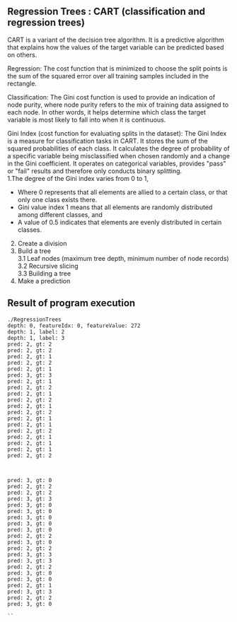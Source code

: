 ## Regression Trees : CART (classification and regression trees)

CART is a variant of the decision tree algorithm. It is a predictive algorithm that explains how the values ​​of the target variable can be predicted based on others.  

Regression: The cost function that is minimized to choose the split points is the sum of the squared error over all training samples included in the rectangle.  

Classification: The Gini cost function is used to provide an indication of node purity, where node purity refers to the mix of training data assigned to each node. In other words, it helps determine which class the target variable is most likely to fall into when it is continuous.  

 Gini Index (cost function for evaluating splits in the dataset): The Gini Index is a measure for classification tasks in CART. It stores the sum of the squared probabilities of each class. It calculates the degree of probability of a specific variable being misclassified when chosen randomly and a change in the Gini coefficient. It operates on categorical variables, provides "pass" or "fail" results and therefore only conducts binary splitting.  
 1.The degree of the Gini index varies from 0 to 1,  
  - Where 0 represents that all elements are allied to a certain class, or that only one class exists there.
  - Gini value index 1 means that all elements are randomly distributed among different classes, and
  - A value of 0.5 indicates that elements are evenly distributed in certain classes.
 2. Create a division
 3. Build a tree  
  3.1 Leaf nodes (maximum tree depth, minimum number of node records)  
  3.2 Recursive slicing  
  3.3 Building a tree  
 4. Make a prediction  


## Result of program execution 

```
./RegressionTrees
depth: 0, featureIdx: 0, featureValue: 272
depth: 1, label: 2
depth: 1, label: 3
pred: 2, gt: 2
pred: 2, gt: 2
pred: 2, gt: 1
pred: 2, gt: 2
pred: 2, gt: 1
pred: 3, gt: 3
pred: 2, gt: 1
pred: 2, gt: 2
pred: 2, gt: 1
pred: 2, gt: 2
pred: 2, gt: 1
pred: 2, gt: 2
pred: 2, gt: 1
pred: 2, gt: 1
pred: 2, gt: 2
pred: 2, gt: 1
pred: 2, gt: 1
pred: 2, gt: 1
pred: 2, gt: 2



pred: 3, gt: 0
pred: 2, gt: 2
pred: 2, gt: 2
pred: 3, gt: 3
pred: 3, gt: 0
pred: 3, gt: 0
pred: 3, gt: 0
pred: 3, gt: 0
pred: 3, gt: 0
pred: 2, gt: 2
pred: 3, gt: 0
pred: 2, gt: 2
pred: 3, gt: 3
pred: 3, gt: 3
pred: 2, gt: 2
pred: 3, gt: 0
pred: 3, gt: 0
pred: 2, gt: 1
pred: 3, gt: 3
pred: 2, gt: 2
pred: 3, gt: 0

``

